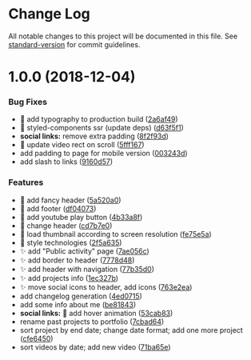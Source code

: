 # Change Log

All notable changes to this project will be documented in this file. See [standard-version](https://github.com/conventional-changelog/standard-version) for commit guidelines.

<a name="1.0.0"></a>
# 1.0.0 (2018-12-04)


### Bug Fixes

* :bug: add typography to production build ([2a6af49](https://github.com/kitos/kitos/commit/2a6af49))
* :bug: styled-components ssr (update deps) ([d63f5f1](https://github.com/kitos/kitos/commit/d63f5f1))
* **social links:** remove extra padding ([8f2f93d](https://github.com/kitos/kitos/commit/8f2f93d))
* :bug: update video rect on scroll ([5fff167](https://github.com/kitos/kitos/commit/5fff167))
* add padding to page for mobile version ([003243d](https://github.com/kitos/kitos/commit/003243d))
* add slash to links ([9160d57](https://github.com/kitos/kitos/commit/9160d57))


### Features

* :lipstick: add fancy header ([5a520a0](https://github.com/kitos/kitos/commit/5a520a0))
* :lipstick: add footer ([df04073](https://github.com/kitos/kitos/commit/df04073))
* :lipstick: add youtube play button ([4b33a8f](https://github.com/kitos/kitos/commit/4b33a8f))
* :lipstick: change header ([cd7b7e0](https://github.com/kitos/kitos/commit/cd7b7e0))
* :lipstick: load thumbnail according to screen resolution ([fe75e5a](https://github.com/kitos/kitos/commit/fe75e5a))
* :lipstick: style technologies ([2f5a635](https://github.com/kitos/kitos/commit/2f5a635))
* :sparkles: add "Public activity" page ([7ae056c](https://github.com/kitos/kitos/commit/7ae056c))
* :sparkles: add border to header ([7778d48](https://github.com/kitos/kitos/commit/7778d48))
* :sparkles: add header with navigation ([77b35d0](https://github.com/kitos/kitos/commit/77b35d0))
* :sparkles: add projects info ([1ec327b](https://github.com/kitos/kitos/commit/1ec327b))
* :sparkles: move social icons to header, add icons ([763e2ea](https://github.com/kitos/kitos/commit/763e2ea))
* add changelog generation ([4ed0715](https://github.com/kitos/kitos/commit/4ed0715))
* add some info about me ([be81843](https://github.com/kitos/kitos/commit/be81843))
* **social links:** :lipstick: add hover animation ([53cab83](https://github.com/kitos/kitos/commit/53cab83))
* rename past projects to portfolio ([7cbad64](https://github.com/kitos/kitos/commit/7cbad64))
* sort project by end date; change date format; add one more project ([cfe6450](https://github.com/kitos/kitos/commit/cfe6450))
* sort videos by date; add new video ([71ba65e](https://github.com/kitos/kitos/commit/71ba65e))
